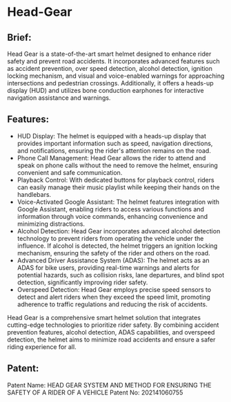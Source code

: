 # Head-Gear

## Brief:
Head Gear is a state-of-the-art smart helmet designed to enhance rider safety and prevent road accidents. It incorporates advanced features such as accident prevention, over speed detection, alcohol detection, ignition locking mechanism, and visual and voice-enabled warnings for approaching intersections and pedestrian crossings. Additionally, it offers a heads-up display (HUD) and utilizes bone conduction earphones for interactive navigation assistance and warnings.

## Features:
* HUD Display: The helmet is equipped with a heads-up display that provides important information such as speed, navigation directions, and notifications, ensuring the rider's attention remains on the road.
* Phone Call Management: Head Gear allows the rider to attend and speak on phone calls without the need to remove the helmet, ensuring convenient and safe communication.
* Playback Control: With dedicated buttons for playback control, riders can easily manage their music playlist while keeping their hands on the handlebars.
* Voice-Activated Google Assistant: The helmet features integration with Google Assistant, enabling riders to access various functions and information through voice commands, enhancing convenience and minimizing distractions.
* Alcohol Detection: Head Gear incorporates advanced alcohol detection technology to prevent riders from operating the vehicle under the influence. If alcohol is detected, the helmet triggers an ignition locking mechanism, ensuring the safety of the rider and others on the road.
* Advanced Driver Assistance System (ADAS): The helmet acts as an ADAS for bike users, providing real-time warnings and alerts for potential hazards, such as collision risks, lane departures, and blind spot detection, significantly improving rider safety.
* Overspeed Detection: Head Gear employs precise speed sensors to detect and alert riders when they exceed the speed limit, promoting adherence to traffic regulations and reducing the risk of accidents.

Head Gear is a comprehensive smart helmet solution that integrates cutting-edge technologies to prioritize rider safety. By combining accident prevention features, alcohol detection, ADAS capabilities, and overspeed detection, the helmet aims to minimize road accidents and ensure a safer riding experience for all.

## Patent:
Patent Name: HEAD GEAR SYSTEM AND METHOD FOR ENSURING THE SAFETY OF A RIDER OF A VEHICLE
Patent No: 202141060755
